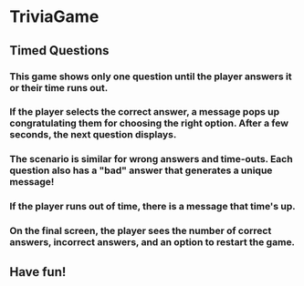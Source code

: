 # TriviaGame

## Timed Questions
### This game shows only one question until the player answers it or their time runs out.
### If the player selects the correct answer, a message pops up congratulating them for choosing the right option. After a few seconds,  the next question displays.

### The scenario is similar for wrong answers and time-outs. Each question also has a "bad" answer that generates a unique message!

### If the player runs out of time, there is a message that time's up.

### On the final screen, the player sees the number of correct answers, incorrect answers, and an option to restart the game.

## Have fun!